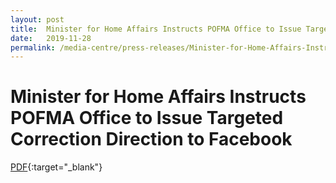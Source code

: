 ```yaml
---
layout: post
title:  Minister for Home Affairs Instructs POFMA Office to Issue Targeted Correction Direction to Facebook
date:   2019-11-28
permalink: /media-centre/press-releases/Minister-for-Home-Affairs-Instructs-POFMA-Office-to-Issue-Targeted-Correction-Direction-to-Facebook
---
```


# Minister for Home Affairs Instructs POFMA Office to Issue Targeted Correction Direction to Facebook

[PDF](/documents/media-releases/2019/Nov/POFMA%20Office%20TCD%20Media%20Statement%2029%20Nov%202019.pdf){:target="_blank"}